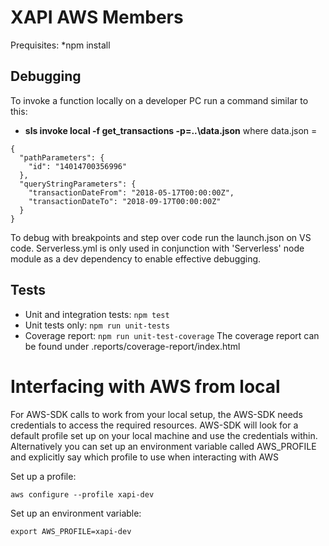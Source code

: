 # XAPI AWS Members

Prequisites:
*npm install

## Debugging
To invoke a function locally on a developer PC run a command similar to this:
* **sls invoke local -f get_transactions -p=..\data.json** where data.json = 
```
{
  "pathParameters": {
    "id": "14014700356996"
  },
  "queryStringParameters": {
    "transactionDateFrom": "2018-05-17T00:00:00Z",
    "transactionDateTo": "2018-09-17T00:00:00Z"
  }
}
```

To debug with breakpoints and step over code run the launch.json on VS code. 
Serverless.yml is only used in conjunction with 'Serverless' node module as a dev dependency to enable effective debugging. 

## Tests
* Unit and integration tests:  `npm test` 
* Unit tests only: `npm run unit-tests`
* Coverage report: `npm run unit-test-coverage`
The coverage report can be found under .reports/coverage-report/index.html

# Interfacing with AWS from local
For AWS-SDK calls to work from your local setup, the AWS-SDK needs credentials to access the required resources.
AWS-SDK will look for a default profile set up on your local machine and use the credentials within.
Alternatively you can set up an environment variable called AWS_PROFILE and explicitly say which profile to use when interacting with AWS

Set up a profile:
```
aws configure --profile xapi-dev
```

Set up an environment variable:
```
export AWS_PROFILE=xapi-dev
```